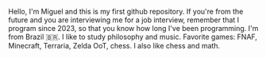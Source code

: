 Hello, I'm Miguel and this is my first github repository.
If you're from the future and you are interviewing me for a job interview, remember that I program since 2023, so that you know how long I've been programming.
I'm from Brazil 🇧🇷.
I like to study philosophy and music.
Favorite games: FNAF, Minecraft, Terraria, Zelda OoT, chess.
I also like chess and math.
